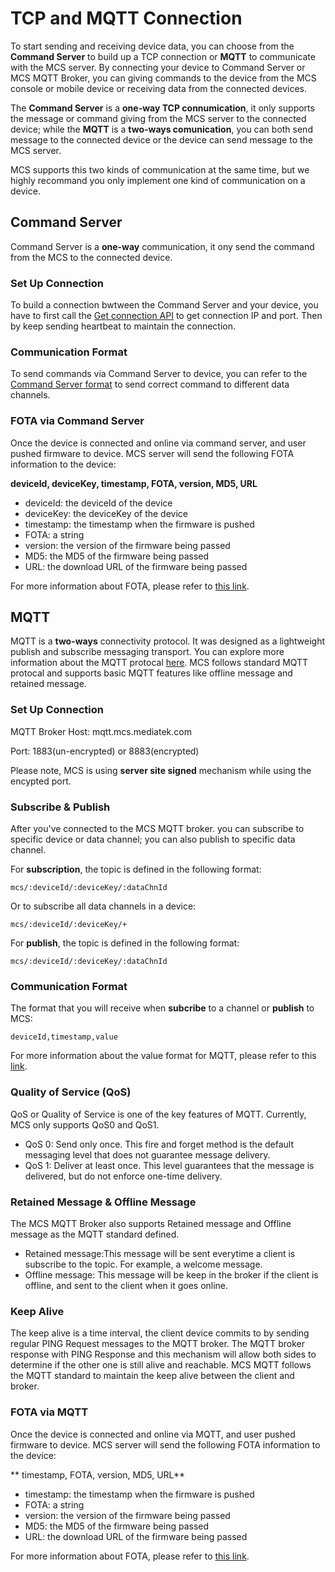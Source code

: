# TCP and MQTT Connection

To start sending and receiving device data, you can choose from the **Command Server** to build up a TCP connection or **MQTT** to communicate with the MCS server. By connecting your device to Command Server or MCS MQTT Broker, you can giving commands to the device from the MCS console or mobile device or receiving data from the connected devices.

The **Command Server** is a **one-way TCP connumication**, it only supports the message or command giving from the MCS server to the connected device; while the **MQTT** is a **two-ways comunication**, you can both send message to the connected device or the device can send message to the MCS server.

MCS supports this two kinds of communication at the same time, but we highly recommand you only implement one kind of communication on a device.

## Command Server
 Command Server is a **one-way** communication, it ony send the command from the MCS to the connected device.

### Set Up Connection
 To build a connection bwtween the Command Server and your device, you have to first call the [Get connection API](https://mcs.mediatek.com/resources/latest/api_references/#get-connection) to get connection IP and port. Then by keep sending heartbeat to maintain the connection.


### Communication Format
 To send commands via Command Server to device, you can refer to the [Command Server format](https://mcs.mediatek.com/resources/latest/api_references/#command-server-format) to send correct command to different data channels.

 ### FOTA via Command Server

Once the device is connected and online via command server, and user pushed firmware to device. MCS server will send the following FOTA information to the device:

**deviceId, deviceKey, timestamp, FOTA, version, MD5, URL**

* deviceId: the deviceId of the device
* deviceKey: the deviceKey of the device
* timestamp: the timestamp when the firmware is pushed
* FOTA: a string
* version: the version of the firmware being passed
* MD5: the MD5 of the firmware being passed
* URL: the download URL of the firmware being passed

For more information about FOTA, please refer to [this link](../tutorial/managing_firmware).

## MQTT
MQTT is a **two-ways** connectivity protocol. It was designed as a lightweight publish and subscribe messaging transport. You can explore more information about the MQTT protocal [here](http://mqtt.org/). MCS follows standard MQTT protocal and supports basic MQTT features like offline message and retained message.

### Set Up Connection

MQTT Broker Host: mqtt.mcs.mediatek.com

Port: 1883(un-encrypted) or 8883(encrypted)

Please note, MCS is using **server site signed** mechanism while using the encypted port.

### Subscribe & Publish

After you've connected to the MCS MQTT broker. you can subscribe to specific device or data channel; you can also publish to specific data channel.

For **subscription**, the topic is defined in the following format:

```
mcs/:deviceId/:deviceKey/:dataChnId
```

Or to subscribe all data channels in a device:

```
mcs/:deviceId/:deviceKey/+
```

For **publish**, the topic is defined in the following format:

```
mcs/:deviceId/:deviceKey/:dataChnId
```

### Communication Format

The format that you will receive when **subcribe** to a channel or **publish** to MCS:
```
deviceId,timestamp,value
```

For more information about the value format for MQTT, please refer to this [link](../api_references/mqtt_communication_format).

### Quality of Service (QoS)

QoS or Quality of Service is one of the key features of MQTT. Currently, MCS only supports QoS0 and QoS1.

* QoS 0: Send only once. This fire and forget method is the default messaging level that does not guarantee message delivery.
* QoS 1: Deliver at least once. This level guarantees that the message is delivered, but do not enforce one-time delivery.

### Retained Message & Offline Message

The MCS MQTT Broker also supports Retained message and Offline message as the MQTT standard defined.

* Retained message:This message will be sent everytime a client is subscribe to the topic. For example, a welcome message.
*  Offline message: This message will be keep in the broker if the client is offline, and sent to the client when it goes online.

### Keep Alive

The keep alive is a time interval, the client device commits to by sending regular PING Request messages to the MQTT broker. The MQTT broker response with PING Response and this mechanism will allow both sides to determine if the other one is still alive and reachable. MCS MQTT follows the MQTT standard to maintain the keep alive between the client and broker.

### FOTA via MQTT

Once the device is connected and online via MQTT, and user pushed firmware to device. MCS server will send the following FOTA information to the device:

** timestamp, FOTA, version, MD5, URL**

* timestamp: the timestamp when the firmware is pushed
* FOTA: a string
* version: the version of the firmware being passed
* MD5: the MD5 of the firmware being passed
* URL: the download URL of the firmware being passed

For more information about FOTA, please refer to [this link](../tutorial/managing_firmware).

